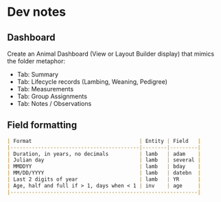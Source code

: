 # Dev notes

## Dashboard

Create an Animal Dashboard (View or Layout Builder display) that mimics the folder metaphor:

- Tab: Summary
- Tab: Lifecycle records (Lambing, Weaning, Pedigree)
- Tab: Measurements
- Tab: Group Assignments
- Tab: Notes / Observations

## Field formatting

```md
| Format                                   | Entity | Field   |
|------------------------------------------|--------|---------|
| Duration, in years, no decimals          | lamb   | adam    |
| Julian day                               | lamb   | several |
| MMDDYY                                   | lamb   | bday    |
| MM/DD/YYYY                               | lamb   | datebn  |
| Last 2 digits of year                    | lamb   | YR      |
| Age, half and full if > 1, days when < 1 | inv    | age     |
|-------------------------------------------------------------|
```
